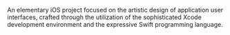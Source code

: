 An elementary iOS project focused on the artistic design of application user interfaces, crafted through the utilization of the sophisticated Xcode development environment and the expressive Swift programming language.
